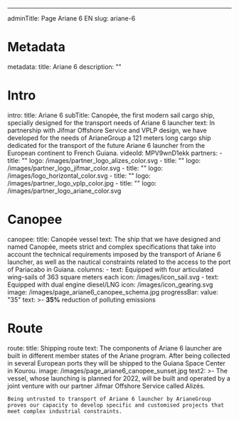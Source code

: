 ---
adminTitle: Page Ariane 6 EN
slug: ariane-6
# Metadata
metadata: 
  title: Ariane 6
  description: ""
# Intro
intro:
  title: Ariane 6
  subTitle: Canopée, the first modern sail cargo ship, specially designed for the transport needs of Ariane 6 launcher
  text: In partnership with Jifmar Offshore Service and VPLP design, we have developed for the needs of ArianeGroup a 121 meters long cargo ship dedicated for the transport of the future Ariane 6 launcher from the European continent to French Guiana.
  videoId: MPV9wnD1ekk
  partners: 
    - title: ""
      logo: /images/partner_logo_alizes_color.svg
    - title: ""
      logo: /images/partner_logo_jifmar_color.svg
    - title: ""
      logo: /images/logo_horizontal_color.svg
    - title: ""
      logo: /images/partner_logo_vplp_color.jpg
    - title: ""
      logo: /images/partner_logo_ariane_color.svg
# Canopee
canopee:
  title: Canopée vessel
  text: The ship that we have designed and named Canopée, meets strict and complex specifications that take into account the technical requirements imposed by the transport of Ariane 6 launcher, as well as the nautical constraints related to the access to the port of Pariacabo in Guiana.
  columns:
    - text: Equipped with four articulated wing-sails of 363 square meters each
      icon: /images/icon_sail.svg
    - text: Equipped with dual engine diesel/LNG
      icon: /images/icon_gearing.svg
  image: /images/page_ariane6_canopee_schema.jpg
  progressBar:
    value: "35"
    text: >-
      **35%** reduction of polluting emissions
# Route
route:
  title: Shipping route
  text: The components of Ariane 6 launcher are built in different member states of the Ariane program. After being collected in several European ports they will be shipped to the Guiana Space Center in Kourou.
  image: /images/page_ariane6_canopee_sunset.jpg
  text2: >-
    The vessel, whose launching is planned for 2022, will be built and operated by a joint venture with our partner Jifmar Offshore Service called Alizés.
    
    
    Being untrusted to transport of Ariane 6 launcher by ArianeGroup proves our capacity to develop specific and customised projects that meet complex industrial constraints.